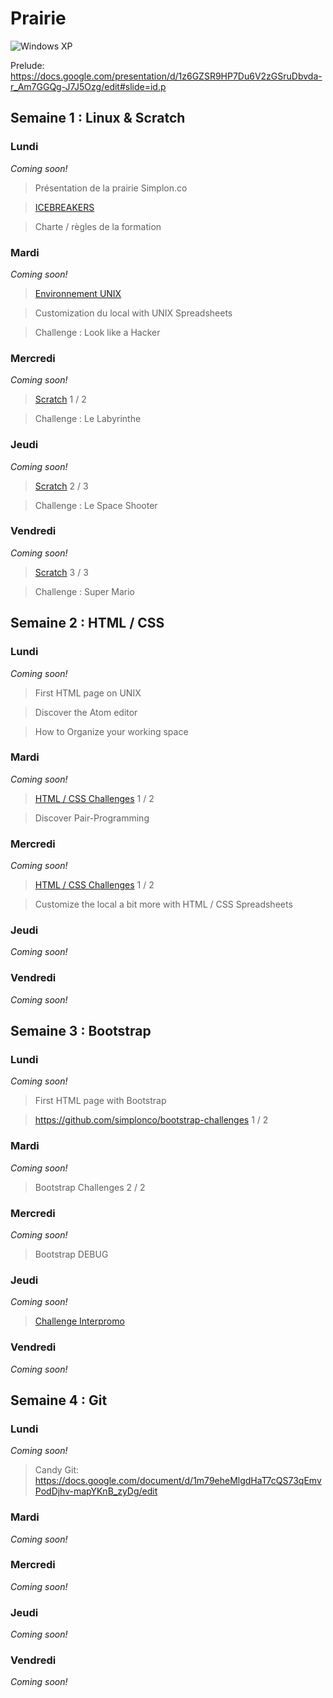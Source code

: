 # Prairie

![Windows XP](http://img.20mn.fr/r5SvxqSZSrWS4W587_eJxw/2048x1536-fit_fond-ecran-defaut-windows-xp.jpg)

Prelude: https://docs.google.com/presentation/d/1z6GZSR9HP7Du6V2zGSruDbvda-r_Am7GGQg-J7J5Ozg/edit#slide=id.p


## Semaine 1 : Linux & Scratch

### Lundi

_Coming soon!_

> Présentation de la prairie Simplon.co

> [ICEBREAKERS](ICEBREAKERS.md)

> Charte / règles de la formation

### Mardi

_Coming soon!_

> [Environnement UNIX](UNIX.md)

> Customization du local with UNIX Spreadsheets

> Challenge : Look like a Hacker 

### Mercredi

_Coming soon!_

> [Scratch](https://scratch.mit.edu/) 1 / 2

> Challenge : Le Labyrinthe

### Jeudi

_Coming soon!_

> [Scratch](https://scratch.mit.edu/) 2 / 3

> Challenge : Le Space Shooter

### Vendredi

_Coming soon!_

> [Scratch](https://scratch.mit.edu/) 3 / 3

> Challenge : Super Mario


## Semaine 2 : HTML / CSS

### Lundi

_Coming soon!_

> First HTML page on UNIX

> Discover the Atom editor

> How to Organize your working space

### Mardi

_Coming soon!_

> [HTML / CSS Challenges](https://github.com/simplonco/html-css-challenges) 1 / 2

> Discover Pair-Programming

### Mercredi

_Coming soon!_

> [HTML / CSS Challenges](https://github.com/simplonco/html-css-challenges) 1 / 2

> Customize the local a bit more with HTML / CSS Spreadsheets

### Jeudi

_Coming soon!_

### Vendredi

_Coming soon!_


## Semaine 3 : Bootstrap

### Lundi

_Coming soon!_

> First HTML page with Bootstrap

> https://github.com/simplonco/bootstrap-challenges 1 / 2

### Mardi

_Coming soon!_

> Bootstrap Challenges 2 / 2

### Mercredi

_Coming soon!_

> Bootstrap DEBUG

### Jeudi

_Coming soon!_

> [Challenge Interpromo](BOOTSTRAP.md)

### Vendredi

_Coming soon!_


## Semaine 4 : Git

### Lundi

_Coming soon!_

> Candy Git: https://docs.google.com/document/d/1m79eheMlgdHaT7cQS73qEmvPodDjhv-mapYKnB_zyDg/edit

### Mardi

_Coming soon!_

### Mercredi

_Coming soon!_

### Jeudi

_Coming soon!_

### Vendredi

_Coming soon!_
